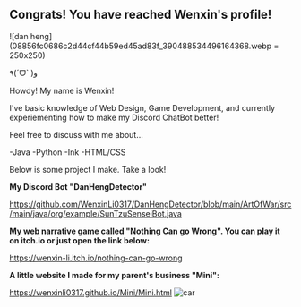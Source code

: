 ## Congrats! You have reached Wenxin's profile!
![dan heng](08856fc0686c2d44cf44b59ed45ad83f_390488534496164368.webp = 250x250)
<!--
**WenxinLi0317/WenxinLi0317** is a ✨ _special_ ✨ repository because its `README.md` (this file) appears on your GitHub profile.

Here are some ideas to get you started:

- 🔭 I’m currently working on ...
- 🌱 I’m currently learning ...
- 👯 I’m looking to collaborate on ...
- 🤔 I’m looking for help with ...
- 💬 Ask me about ...
- 📫 How to reach me: ...
- 😄 Pronouns: ...
- ⚡ Fun fact: ...
-->
٩(ˊᗜˋ )و

Howdy! My name is Wenxin!

I've basic knowledge of Web Design, Game Development, and currently experiementing how to make my Discord ChatBot better! 

Feel free to discuss with me about...

  -Java
  -Python
  -Ink
  -HTML/CSS
  
Below is some project I make. Take a look!   

**My Discord Bot "DanHengDetector"**

https://github.com/WenxinLi0317/DanHengDetector/blob/main/ArtOfWar/src/main/java/org/example/SunTzuSenseiBot.java

**My web narrative game called "Nothing Can go Wrong". You can play it on itch.io or just open the link below:**

https://wenxin-li.itch.io/nothing-can-go-wrong

**A little website I made for my parent's business "Mini":**

 https://wenxinli0317.github.io/Mini/Mini.html
 ![car](source.gif)
